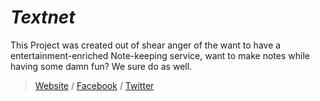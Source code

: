 # _Textnet_
This Project was created out of shear anger of the want to have a entertainment-enriched Note-keeping service, want to make notes while having some damn fun? We sure do as well.

> [Website](https://textnet.github.io/) / [Facebook](https://fb.me/TextnetIsGoofy) / [Twitter](https://twitter.com/TextnetIsGoofy)
